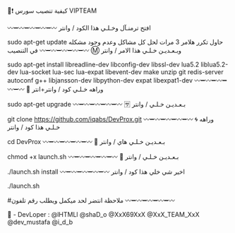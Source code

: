 
🤖❗️ كيفية تنصيب سورس VIPTEAM 

〰➖〰➖〰➖〰➖〰
افتح ترمنـآل وخـلـي هذا الكود / وانتر

sudo apt-get update
حاول تكرر هلامر 3 مرات لحل كل مشاكل وعدم وجود مشكله في التنصيب
〰➖〰➖〰➖〰➖〰
Ⓜ️ وبـعـديـن خـلـي هذا الامر / وانتر

sudo apt-get install libreadline-dev libconfig-dev libssl-dev lua5.2 liblua5.2-dev lua-socket lua-sec lua-expat libevent-dev make unzip git redis-server autoconf g++ libjansson-dev libpython-dev expat libexpat1-dev
〰➖〰➖〰➖〰➖〰
🏧 وراهه خـلـي كود / وانتر+انتر

sudo apt-get upgrade
〰➖〰➖〰➖〰➖〰
🈂 بـعـديـن خـلـي / وانتر

git clone https://github.com/iqabs/DevProx.git
〰➖〰➖〰➖〰➖〰
🌀 وراهه خـلـي هذا كود / وانتر

cd DevProx
〰➖〰➖〰➖〰➖〰
💠 بـعـديـن خـلـي هاي / وانتر

chmod +x launch.sh
〰➖〰➖〰➖〰➖〰
🛄 بـعـديـن خـلـي / وانتر

./launch.sh install
〰➖〰➖〰➖〰➖〰
 اخير شي خلي هذا كود / وانتر 

./launch.sh

#ملاحظة انتضر لحد ميكمل ويطلب رقم تلفون
〰➖〰➖〰➖〰➖〰

🚁 - DevLoper : @lHTMLl
                @shaD_o
@XxX69XxX
@XxX_TEAM_XxX
@dev_mustafa
@i_d_b
               
